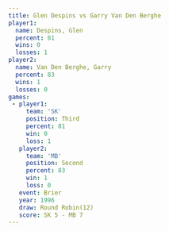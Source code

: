 ```yaml
---
title: Glen Despins vs Garry Van Den Berghe
player1:                     
  name: Despins, Glen        
  percent: 81                
  wins: 0                    
  losses: 1                  
player2:                     
  name: Van Den Berghe, Garry
  percent: 83                
  wins: 1                    
  losses: 0                  
games:
 - player1:         
     team: 'SK'     
     position: Third
     percent: 81    
     win: 0         
     loss: 1        
   player2:          
     team: 'MB'      
     position: Second
     percent: 83     
     win: 1          
     loss: 0         
   event: Brier         
   year: 1996           
   draw: Round Robin(12)
   score: SK 5 - MB 7   
---
```

